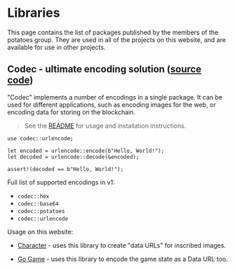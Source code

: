 # Libraries

This page contains the list of packages published by the members of the potatoes group. They are used in all of the projects on this website, and are available for use in other projects.

## Codec - ultimate encoding solution ([source code](https://github.com/sui-potatoes/app/tree/main/packages/codec))

"Codec" implements a number of encodings in a single package. It can be used for different applications, such as encoding images for the web, or encoding data for storing on the blockchain.

> See the [README](https://github.com/sui-potatoes/app/tree/main/packages/codec) for usage and installation instructions.

```move
use codec::urlencode;

let encoded = urlencode::encode(b"Hello, World!");
let decoded = urlencode::decode(&encoded);

assert!(decoded == b"Hello, World!");
```

Full list of supported encodings in v1:

-   `codec::hex`
-   `codec::base64`
-   `codec::potatoes`
-   `codec::urlencode`

Usage on this website:

-   [Character](/character) - uses this library to create "data URLs" for inscribed images.</p>
-   [Go Game](/go) - uses this library to encode the game state as a Data URL too.</p>
